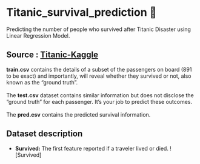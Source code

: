 # Titanic_survival_prediction 🚢
Predicting the number of people who survived after Titanic Disaster using Linear Regression Model.

## Source :  <a href = "https://www.kaggle.com/competitions/titanic"> Titanic-Kaggle<a/>

<b>train.csv</b> contains the details of a subset of the passengers on board (891 to be exact) and importantly, will reveal whether they survived or not, also known as the “ground truth”.
<br>
<br>
The <b>test.csv</b> dataset contains similar information but does not disclose the “ground truth” for each passenger. It’s your job to predict these outcomes.
<br>
<br>
The <b>pred.csv</b> contains the predicted survival information.

## Dataset description
- <b>Survived: </b>The first feature reported if a traveler lived or died.
  ![Survived]
